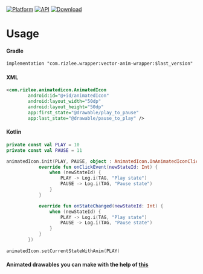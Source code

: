 [![Platform](https://img.shields.io/badge/platform-Android-yellow.svg)](https://www.android.com)
[![API](https://img.shields.io/badge/API-21%2B-brightgreen.svg?style=flat)](https://android-arsenal.com/api?level=21)
[![Download](https://api.bintray.com/packages/rizlee/vector-anim-wrapper/vector-anim-wrapper/images/download.svg?version=1.0.2)](https://bintray.com/rizlee/vector-anim-wrapper/vector-anim-wrapper/1.0.2/link)

# Usage
#### Gradle
```xml
implementation "com.rizlee.wrapper:vector-anim-wrapper:$last_version"
```

#### XML
```xml
<com.rizlee.animatedicon.AnimatedIcon
        android:id="@+id/animatedIcon"
        android:layout_width="50dp"
        android:layout_height="50dp"
        app:first_state="@drawable/play_to_pause"
        app:last_state="@drawable/pause_to_play" />
```

#### Kotlin
```kotlin
private const val PLAY = 10
private const val PAUSE = 11

animatedIcon.init(PLAY, PAUSE, object : AnimatedIcon.OnAnimatedIconClickListener {
            override fun onClickEvent(newStateId: Int) {
                when (newStateId) {
                    PLAY -> Log.i(TAG, "Play state")
                    PAUSE -> Log.i(TAG, "Pause state")
                }
            }

            override fun onStateChanged(newStateId: Int) {
                when (newStateId) {
                    PLAY -> Log.i(TAG, "Play state")
                    PAUSE -> Log.i(TAG, "Pause state")
                }
            }
        })
        
animatedIcon.setCurrentStateWithAnim(PLAY)
```

#### Animated drawables you can make with the help of [this](https://shapeshifter.design/)
